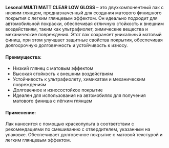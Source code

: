 **Lesonal MULTI MATT CLEAR LOW GLOSS** – это двухкомпонентный лак с низким глянцем, предназначенный для создания матового финишного покрытия с легким глянцевым эффектом. Он идеально подходит для автомобильной покраски, обеспечивая отличную стойкость к внешним воздействиям, таким как ультрафиолет, химические вещества и механические повреждения. Этот лак сохраняет уникальный матовый финиш, при этом улучшает защитные свойства покрытия, обеспечивая долгосрочную долговечность и устойчивость к износу.

#### Преимущества:

- Низкий глянец с матовым эффектом
- Высокая стойкость к внешним воздействиям
- Устойчивость к ультрафиолету, химикатам и механическим повреждениям
- Долговечное и износостойкое покрытие
- Идеален для использования на автомобилях для получения матового финиша с лёгким глянцем

#### Применение:

Лак наносится с помощью краскопульта в соответствии с рекомендациями по смешиванию с отвердителем, указанным на упаковке. Обеспечивает долговечное покрытие с матовой текстурой и легким глянцевым эффектом.

